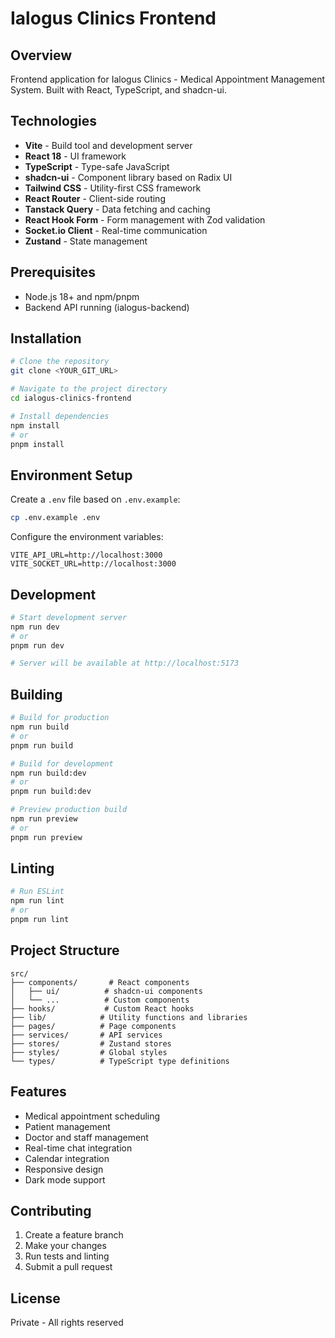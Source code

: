 # Ialogus Clinics Frontend

## Overview

Frontend application for Ialogus Clinics - Medical Appointment Management System. Built with React, TypeScript, and shadcn-ui.

## Technologies

- **Vite** - Build tool and development server
- **React 18** - UI framework
- **TypeScript** - Type-safe JavaScript
- **shadcn-ui** - Component library based on Radix UI
- **Tailwind CSS** - Utility-first CSS framework
- **React Router** - Client-side routing
- **Tanstack Query** - Data fetching and caching
- **React Hook Form** - Form management with Zod validation
- **Socket.io Client** - Real-time communication
- **Zustand** - State management

## Prerequisites

- Node.js 18+ and npm/pnpm
- Backend API running (ialogus-backend)

## Installation

```bash
# Clone the repository
git clone <YOUR_GIT_URL>

# Navigate to the project directory
cd ialogus-clinics-frontend

# Install dependencies
npm install
# or
pnpm install
```

## Environment Setup

Create a `.env` file based on `.env.example`:

```bash
cp .env.example .env
```

Configure the environment variables:

```env
VITE_API_URL=http://localhost:3000
VITE_SOCKET_URL=http://localhost:3000
```

## Development

```bash
# Start development server
npm run dev
# or
pnpm run dev

# Server will be available at http://localhost:5173
```

## Building

```bash
# Build for production
npm run build
# or
pnpm run build

# Build for development
npm run build:dev
# or
pnpm run build:dev

# Preview production build
npm run preview
# or
pnpm run preview
```

## Linting

```bash
# Run ESLint
npm run lint
# or
pnpm run lint
```

## Project Structure

```
src/
├── components/       # React components
│   ├── ui/          # shadcn-ui components
│   └── ...          # Custom components
├── hooks/           # Custom React hooks
├── lib/            # Utility functions and libraries
├── pages/          # Page components
├── services/       # API services
├── stores/         # Zustand stores
├── styles/         # Global styles
└── types/          # TypeScript type definitions
```

## Features

- Medical appointment scheduling
- Patient management
- Doctor and staff management
- Real-time chat integration
- Calendar integration
- Responsive design
- Dark mode support

## Contributing

1. Create a feature branch
2. Make your changes
3. Run tests and linting
4. Submit a pull request

## License

Private - All rights reserved